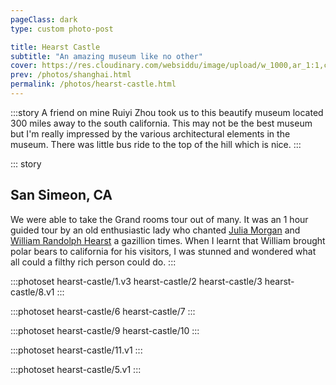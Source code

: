 ```yaml
---
pageClass: dark
type: custom photo-post

title: Hearst Castle
subtitle: "An amazing museum like no other"
cover: https://res.cloudinary.com/websiddu/image/upload/w_1000,ar_1:1,c_fill,g_auto/v1481403264/photos/hearst-castle/10.webp
prev: /photos/shanghai.html
permalink: /photos/hearst-castle.html
---
```


:::story
A friend on mine Ruiyi Zhou took us to this beautify museum located 300 miles away to the south california. This may not be the best museum but I'm really impressed by the various architectural elements in the museum. There was little bus ride to the top of the hill which is nice.
:::

::: story

## San Simeon, CA

We were able to take the Grand rooms tour out of many. It was an 1 hour guided tour by an old enthusiastic lady who chanted <a href='https://en.wikipedia.org/wiki/Julia_Morgan' target="_blank">Julia Morgan</a> and <a href="https://en.wikipedia.org/wiki/William_Randolph_Hearst" target="_blank">William Randolph Hearst</a> a gazillion times. When I learnt that William brought polar bears to california for his visitors, I was stunned and wondered what all could a filthy rich person could do.
:::

:::photoset hearst-castle/1.v3 hearst-castle/2 hearst-castle/3 hearst-castle/8.v1
:::

:::photoset hearst-castle/6 hearst-castle/7
:::

:::photoset hearst-castle/9 hearst-castle/10
:::

:::photoset hearst-castle/11.v1
:::

:::photoset hearst-castle/5.v1
:::
